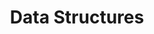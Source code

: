 ---
title: Data Structures
product-type: "import-api"
content-type: "api-doc"
order: 7

include: developers/api-data-structure.html
---